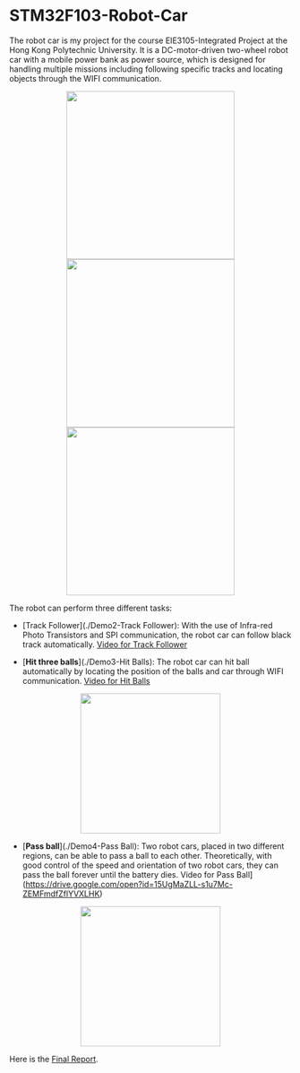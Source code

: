 # STM32F103-Robot-Car
The robot car is my project for the course EIE3105-Integrated Project at the Hong Kong Polytechnic University. It is a DC-motor-driven two-wheel robot car with a mobile power bank as power source, which is designed for handling multiple missions including following specific tracks and locating objects through the WIFI communication.

<p align="center">
  <img src="https://github.com/aaronzguan/STM32F103-Robot-Car/blob/master/photos/car.JPG" height="300">
  <img src="https://github.com/aaronzguan/STM32F103-Robot-Car/blob/master/photos/car_body.JPG" height="300">
  <img src="https://github.com/aaronzguan/STM32F103-Robot-Car/blob/master/photos/car_front.JPG" height="300">
</p>

The robot can perform three different tasks:

* [Track Follower](./Demo2-Track Follower): With the use of Infra-red Photo Transistors and SPI communication, the robot car can follow black track automatically. [Video for Track Follower](https://drive.google.com/open?id=1cUiWE4TCFwyTd62rdcmkwdAOJFBBLITv)

* [__Hit three balls__](./Demo3-Hit Balls): The robot car can hit ball automatically by locating the position of the balls and car through WIFI communication. [Video for Hit Balls](https://drive.google.com/open?id=1hNRZpc35jRpEoIIF480u5co5YAhyImfd)

<p align="center">
  <img src="https://github.com/aaronzguan/STM32F103-Robot-Car/blob/master/photos/hitball.png" height="250">
</p>

* [__Pass ball__](./Demo4-Pass Ball): Two robot cars, placed in two different regions, can be able to pass a ball to each other. Theoretically, with good control of the speed and orientation of two robot cars, they can pass the ball forever until the battery dies. Video for Pass Ball](https://drive.google.com/open?id=15UgMaZLL-s1u7Mc-ZEMFmdfZflYVXLHK)

<p align="center">
  <img src="https://github.com/aaronzguan/STM32F103-Robot-Car/blob/master/photos/passball.png" height="250">
</p>

Here is the [Final Report](Final_Report.pdf).
